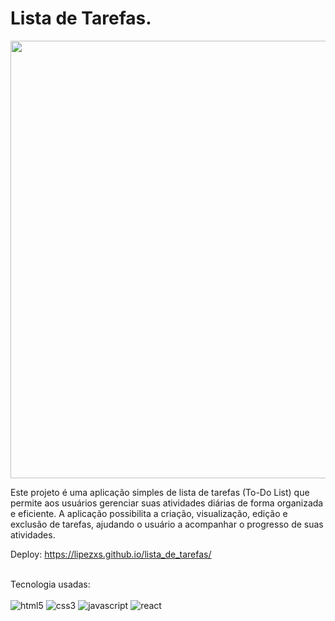 # Lista de Tarefas.

<img src="https://raw.githubusercontent.com/lipezxs/lista_de_tarefas/main/todo/src/img/ilustra%C3%A7%C3%A3o.png" width="700px" /> <br/>
<p>Este projeto é uma aplicação simples de lista de tarefas (To-Do List) que permite aos usuários gerenciar suas atividades diárias de forma organizada e eficiente. A aplicação possibilita a criação, visualização, edição e exclusão de tarefas, ajudando o usuário a acompanhar o progresso de suas atividades.</p>

Deploy: https://lipezxs.github.io/lista_de_tarefas/
<div style="display: inline_block"> <br/>
  Tecnologia usadas:  <br/>  <br/>
  <img alt="html5" src="https://img.shields.io/badge/HTML5-E34F26?style=for-the-badge&logo=html5&logoColor=white"/>
  <img alt="css3" src="https://img.shields.io/badge/CSS3-1572B6?style=for-the-badge&logo=css3&logoColor=white"/>
  <img alt="javascript" src="https://img.shields.io/badge/JavaScript-323330?style=for-the-badge&logo=javascript&logoColor=F7DF1E"/>
  <img alt="react" src="https://img.shields.io/badge/React-20232A?style=for-the-badge&logo=react&logoColor=61DAFB" />

</div>
